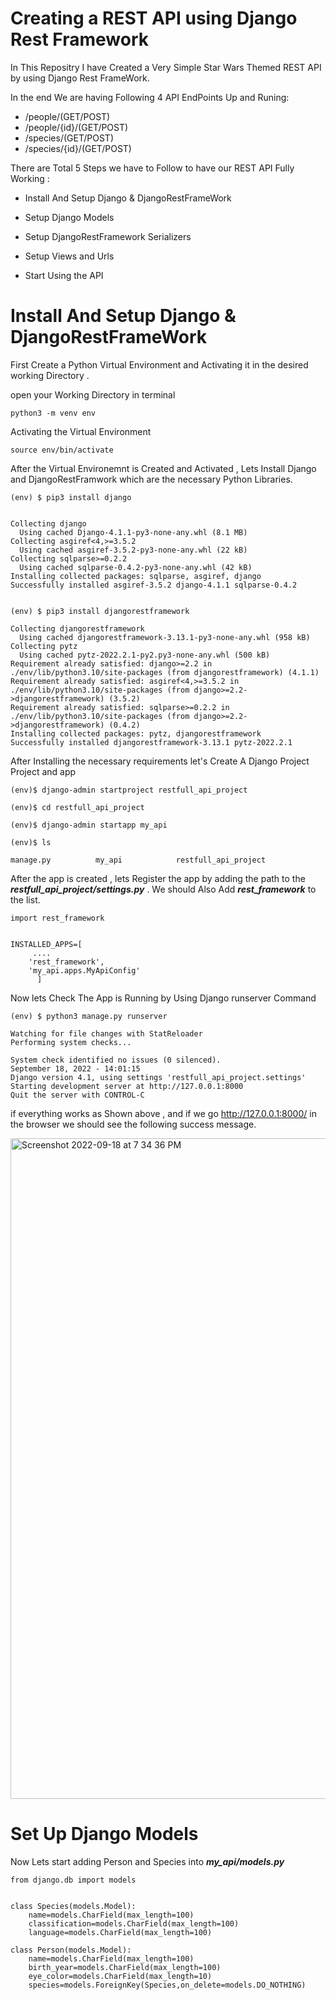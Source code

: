 # Creating a REST API using Django Rest Framework

In This Repositry I have Created  a Very Simple Star Wars Themed REST API by using Django Rest FrameWork. 

In the end We are having  Following 4 API EndPoints Up and Runing:

* /people/(GET/POST)
* /people/{id}/(GET/POST)
* /species/(GET/POST)
* /species/{id}/(GET/POST)


There are Total 5 Steps we have to Follow to have our REST API Fully Working :

* Install And Setup Django & DjangoRestFrameWork

* Setup Django Models

* Setup DjangoRestFramework Serializers 

* Setup Views and Urls

* Start Using the API


# Install And Setup Django & DjangoRestFrameWork


First Create a Python Virtual Environment and Activating it in the desired working Directory .

open your Working Directory in terminal 

```
python3 -m venv env

```

Activating the Virtual Environment 

```
source env/bin/activate

```
After the Virtual Environemnt is Created and Activated , Lets Install Django and DjangoRestFramwork which are the necessary Python Libraries.

```
(env) $ pip3 install django


Collecting django
  Using cached Django-4.1.1-py3-none-any.whl (8.1 MB)
Collecting asgiref<4,>=3.5.2
  Using cached asgiref-3.5.2-py3-none-any.whl (22 kB)
Collecting sqlparse>=0.2.2
  Using cached sqlparse-0.4.2-py3-none-any.whl (42 kB)
Installing collected packages: sqlparse, asgiref, django
Successfully installed asgiref-3.5.2 django-4.1.1 sqlparse-0.4.2


(env) $ pip3 install djangorestframework

Collecting djangorestframework
  Using cached djangorestframework-3.13.1-py3-none-any.whl (958 kB)
Collecting pytz
  Using cached pytz-2022.2.1-py2.py3-none-any.whl (500 kB)
Requirement already satisfied: django>=2.2 in ./env/lib/python3.10/site-packages (from djangorestframework) (4.1.1)
Requirement already satisfied: asgiref<4,>=3.5.2 in ./env/lib/python3.10/site-packages (from django>=2.2->djangorestframework) (3.5.2)
Requirement already satisfied: sqlparse>=0.2.2 in ./env/lib/python3.10/site-packages (from django>=2.2->djangorestframework) (0.4.2)
Installing collected packages: pytz, djangorestframework
Successfully installed djangorestframework-3.13.1 pytz-2022.2.1

```

After Installing the necessary requirements let's Create A Django Project Project and app

```
(env)$ django-admin startproject restfull_api_project

(env)$ cd restfull_api_project

(env)$ django-admin startapp my_api

(env)$ ls

manage.py          my_api            restfull_api_project

```

After the app is created , lets Register the app by adding the path to the ***restfull_api_project/settings.py*** . We should Also Add ***rest_framework*** to the list.

```
import rest_framework


INSTALLED_APPS=[
     ....
    'rest_framework',
    'my_api.apps.MyApiConfig'
      ]

```

Now lets Check The App is Running by Using Django runserver Command

```
(env) $ python3 manage.py runserver

Watching for file changes with StatReloader
Performing system checks...

System check identified no issues (0 silenced).
September 18, 2022 - 14:01:15
Django version 4.1, using settings 'restfull_api_project.settings'
Starting development server at http://127.0.0.1:8000
Quit the server with CONTROL-C

```

if everything works as Shown above , and if we go http://127.0.0.1:8000/ in the browser we should see the following success message.

<img width="1057" alt="Screenshot 2022-09-18 at 7 34 36 PM" src="https://user-images.githubusercontent.com/77909856/190911027-1988f2d8-6a89-4005-9840-d029997654a0.png">

# Set Up Django Models

Now Lets start adding Person and Species into ***my_api/models.py***

```
from django.db import models


class Species(models.Model):
    name=models.CharField(max_length=100)
    classification=models.CharField(max_length=100)
    language=models.CharField(max_length=100)

class Person(models.Model):
    name=models.CharField(max_length=100)
    birth_year=models.CharField(max_length=100)
    eye_color=models.CharField(max_length=10)
    species=models.ForeignKey(Species,on_delete=models.DO_NOTHING)


```
